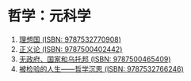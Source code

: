 # 哲学：元科学

1. [理想国 (ISBN: 9787532770908)](https://book.douban.com/subject/26666912/)
2. [正义论 (ISBN: 9787500402442)](https://book.douban.com/subject/1028268/)
3. [无政府、国家和乌托邦 (ISBN: 9787500465409)](https://book.douban.com/subject/3074246/)
4. [被检验的人生——哲学沉思 (ISBN: 9787532766246)](https://book.douban.com/subject/25889946/)
